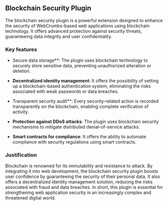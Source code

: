 ## Blockchain Security Plugin

The blockchain security plugin is a powerful extension designed to enhance the security of WebCrumbs-based web applications using blockchain technology. It offers advanced protection against security threats, guaranteeing data integrity and user confidentiality.

### Key features

- Secure data storage**: The plugin uses blockchain technology to securely store sensitive data, preventing unauthorized alteration or deletion.

- **Decentralized identity management**: It offers the possibility of setting up a blockchain-based authentication system, eliminating the risks associated with weak passwords or data breaches.

- Transparent security audit**: Every security-related action is recorded transparently on the blockchain, enabling complete verification of activity.

- **Protection against DDoS attacks**: The plugin uses blockchain security mechanisms to mitigate distributed denial-of-service attacks.

- **Smart contracts for compliance**: It offers the ability to automate compliance with security regulations using smart contracts.

### Justification

Blockchain is renowned for its immutability and resistance to attack. By integrating it into web development, the blockchain security plugin boosts user confidence by guaranteeing the security of their personal data. It also offers a decentralized identity management solution, reducing the risks associated with fraud and data breaches. In short, this plugin is essential for strengthening web application security in an increasingly complex and threatened digital world.